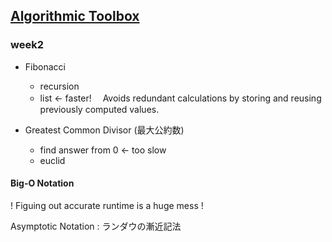 ## [Algorithmic Toolbox](https://www.coursera.org/learn/algorithmic-toolbox?specialization=data-structures-algorithms)

### week2

- Fibonacci

  - recursion
  - list <- faster!　 Avoids redundant calculations by storing and reusing previously computed values.

- Greatest Common Divisor (最大公約数)
  - find answer from 0 <- too slow
  - euclid

#### Big-O Notation

! Figuing out accurate runtime is a huge mess ! <br>

Asymptotic Notation : ランダウの漸近記法 <br>
